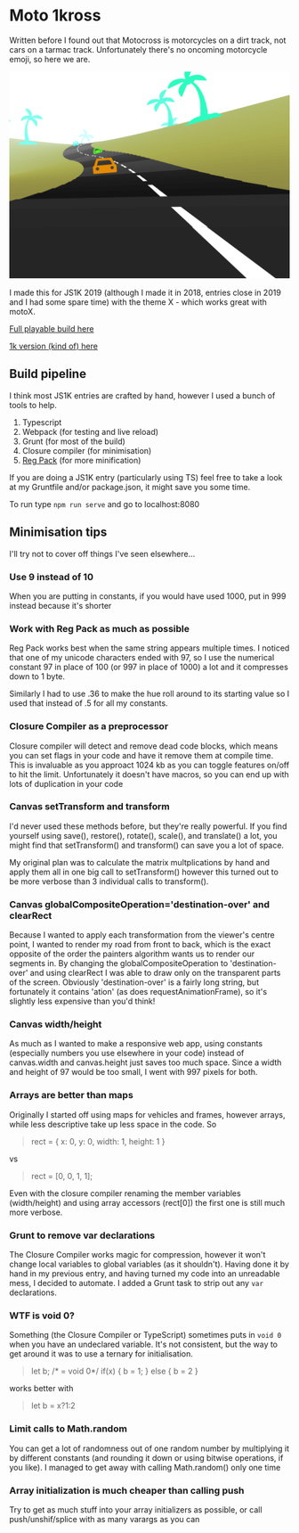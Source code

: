 # Moto 1kross

Written before I found out that Motocross is motorcycles on a dirt track, not cars on a tarmac track. Unfortunately there's no oncoming motorcycle emoji, so here we are.

![Screenshot](motocross.png "Vrooom")

I made this for JS1K 2019 (although I made it in 2018, entries close in 2019 and I had some spare time) with the theme X - which works great with motoX. 

[Full playable build here](https://madmaw.github.io/moto1kross/) 

[1k version (kind of) here](https://madmaw.github.io/moto1kross/dist/)

## Build pipeline

I think most JS1K entries are crafted by hand, however I used a bunch of tools to help.

1. Typescript
2. Webpack (for testing and live reload)
3. Grunt (for most of the build)
4. Closure compiler (for minimisation)
5. [Reg Pack](https://siorki.github.io/regPack.html) (for more minification)

If you are doing a JS1K entry (particularly using TS) feel free to take a look at my Gruntfile and/or package.json, it might save you some time. 

To run type `npm run serve` and go to localhost:8080

## Minimisation tips

I'll try not to cover off things I've seen elsewhere...

### Use 9 instead of 10
When you are putting in constants, if you would have used 1000, put in 999 instead because it's shorter

### Work with Reg Pack as much as possible
Reg Pack works best when the same string appears multiple times. I noticed that one of my unicode characters ended with 97, so I use the numerical constant 97 in place of 100 (or 997 in place of 1000) a lot and it compresses down to 1 byte. 

Similarly I had to use .36 to make the hue roll around to its starting value so I used that instead of .5 for all my constants. 

### Closure Compiler as a preprocessor
Closure compiler will detect and remove dead code blocks, which means you can set flags in your code and have it remove them at compile time. This is invaluable as you approact 1024 kb as you can toggle features on/off to hit the limit. Unfortunately it doesn't have macros, so you can end up with lots of duplication in your code 


### Canvas setTransform and transform
I'd never used these methods before, but they're really powerful. If you find yourself using save(), restore(), rotate(), scale(), and translate() a lot, you might find that setTransform() and transform() can save you a lot of space. 

My original plan was to calculate the matrix multplications by hand and apply them all in one big call to setTransform() however this turned out to be more verbose than 3 individual calls to transform(). 

### Canvas globalCompositeOperation='destination-over' and clearRect
Because I wanted to apply each transformation from the viewer's centre point, I wanted to render my road from front to back, which is the exact opposite of the order the painters algorithm wants us to render our segments in. By changing the globalCompositeOperation to 'destination-over' and using clearRect I was able to draw only on the transparent parts of the screen. Obviously 'destination-over' is a fairly long string, but fortunately it contains 'ation' (as does requestAnimationFrame), so it's slightly less expensive than you'd think! 

### Canvas width/height
As much as I wanted to make a responsive web app, using constants (especially numbers you use elsewhere in your code) instead of canvas.width and canvas.height just saves too much space. Since a width and height of 97 would be too small, I went with 997 pixels for both. 

### Arrays are better than maps
Originally I started off using maps for vehicles and frames, however arrays, while less descriptive take up less space in the code. So

> rect = {
>    x: 0, 
>    y: 0, 
>    width: 1, 
>    height: 1
> }

vs

> rect = [0, 0, 1, 1];

Even with the closure compiler renaming the member variables (width/height) and using array accessors (rect[0]) the first one is still much more verbose. 

### Grunt to remove var declarations
The Closure Compiler works magic for compression, however it won't change local variables to global variables (as it shouldn't). Having done it by hand in my previous entry, and having turned my code into an unreadable mess, I decided to automate. I added a Grunt task to strip out any `var` declarations. 

### WTF is void 0?
Something (the Closure Compiler or TypeScript) sometimes puts in `void 0` when you have an undeclared variable. It's not consistent, but the way to get around it was to use a ternary for initialisation. 

> let b; /* = void 0*/
> if(x) {
>   b = 1;
> } else { 
>   b = 2
> }

works better with

> let b = x?1:2

### Limit calls to Math.random
You can get a lot of randomness out of one random number by multiplying it by different constants (and rounding it down or using bitwise operations, if you like). I managed to get away with calling Math.random() only one time

### Array initialization is much cheaper than calling push
Try to get as much stuff into your array initializers as possible, or call push/unshif/splice with as many varargs as you can 